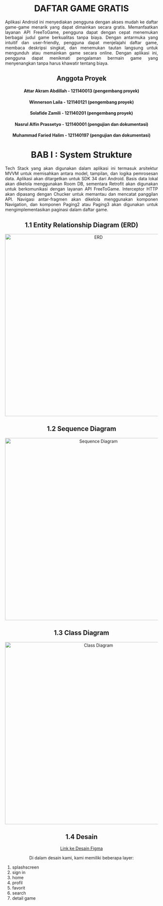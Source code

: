 <h1 align="center"> DAFTAR GAME GRATIS </h1>

<p align="justify"> Aplikasi Android ini menyediakan pengguna dengan akses mudah ke daftar game-game menarik yang dapat dimainkan secara gratis. Memanfaatkan layanan API FreeToGame, pengguna dapat dengan cepat menemukan berbagai judul game berkualitas tanpa biaya. Dengan antarmuka yang intuitif dan user-friendly, pengguna dapat menjelajahi daftar game, membaca deskripsi singkat, dan menemukan tautan langsung untuk mengunduh atau memainkan game secara online. Dengan aplikasi ini, pengguna dapat menikmati pengalaman bermain game yang menyenangkan tanpa harus khawatir tentang biaya. </p>


<h2 align="center">Anggota Proyek</h2>
<ul style="list-style-type:none; text-align:center; padding:0;">
  <li>
    <h4>Attar Akram Abdillah - 121140013 (pengembang proyek)</h4>
  </li>
  <li>
    <h4>Winnerson Laila - 121140121 (pengembang proyek)</h4>
  </li>
  <li>
    <h4>Solafide Zamili - 121140201 (pengembang proyek)</h4>
  </li>
  <li>
    <h4>Nasrul Alfin Prassetyo - 121140001 (pengujian dan dokumentasi)</h4>
  </li>
  <li>
    <h4>Muhammad Faried Halim - 121140197 (pengujian dan dokumentasi)</h4>
  </li>
</ul>

<h1 align="center">  BAB I : System Strukture </h1>
<p align="justify"> Tech Stack yang akan digunakan dalam aplikasi ini termasuk arsitektur MVVM untuk memisahkan antara model, tampilan, dan logika pemrosesan data. Aplikasi akan ditargetkan untuk SDK 34 dari Android. Basis data lokal akan dikelola menggunakan Room DB, sementara Retrofit akan digunakan untuk berkomunikasi dengan layanan API FreeToGame. Interceptor HTTP akan dipasang dengan Chucker untuk memantau dan mencatat panggilan API. Navigasi antar-fragmen akan dikelola menggunakan komponen Navigation, dan komponen Paging2 atau Paging3 akan digunakan untuk mengimplementasikan paginasi dalam daftar game.</p>		
<h2 align="center"> 1.1 Entity Relationship Diagram (ERD) </h2>
<p align="center">
  <img src="https://github.com/attarakram121140013/Tugas-Besar-PAM-Aplikasi-Rekomendasi-Game-Gratis/assets/96344530/27e36a83-ba64-46dc-b575-e8731b3c2373" alt="ERD" width="600">
</p>

<h2 align="center"> 1.2 Sequence Diagram </h2>
<p align="center">
  <img src="https://github.com/attarakram121140013/Tugas-Besar-PAM-Aplikasi-Rekomendasi-Game-Gratis/assets/96344530/74a9d9fc-992b-4138-99d8-c3d8bef2f9b3" alt="Sequence Diagram" width="600">
</p>

<h2 align="center"> 1.3 Class Diagram </h2>
<p align="center">
  <img src="https://github.com/attarakram121140013/Tugas-Besar-PAM-Aplikasi-Rekomendasi-Game-Gratis/assets/96344530/57f861e7-1465-40f4-95bd-d7eba59bbf8b" alt="Class Diagram" width="600">
</p>

<h2 align="center"> 1.4 Desain </h2>
<p align="center">
  <a href="https://www.figma.com/file/YjxT3uiYV3rpXhAW8vc8Yn/Tugas-Besar-Pengembangan-Aplikasi-Mobile-R---03?type=design&mode=design&t=mwpzdenIHItqEs5O-0">Link ke Desain Figma</a>
</p>
<p align="center">Di dalam desain kami, kami memiliki beberapa layer:</p>
<div align="center">
  </div>
  <ol style="text-align: left;">
    <li>splashscreen</li>
    <li>sign in</li>
    <li>home</li>
    <li>profil</li>
    <li>favorit</li>
    <li>search</li>
    <li>detail game</li>
  </ol>






